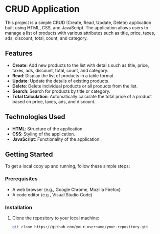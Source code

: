 # CRUD Application

This project is a simple CRUD (Create, Read, Update, Delete) application built using HTML, CSS, and JavaScript. The application allows users to manage a list of products with various attributes such as title, price, taxes, ads, discount, total, count, and category.

## Features

- **Create**: Add new products to the list with details such as title, price, taxes, ads, discount, total, count, and category.
- **Read**: Display the list of products in a table format.
- **Update**: Update the details of existing products.
- **Delete**: Delete individual products or all products from the list.
- **Search**: Search for products by title or category.
- **Total Calculation**: Automatically calculate the total price of a product based on price, taxes, ads, and discount.

## Technologies Used

- **HTML**: Structure of the application.
- **CSS**: Styling of the application.
- **JavaScript**: Functionality of the application.

## Getting Started

To get a local copy up and running, follow these simple steps:

### Prerequisites

- A web browser (e.g., Google Chrome, Mozilla Firefox)
- A code editor (e.g., Visual Studio Code)

### Installation

1. Clone the repository to your local machine:

   ```bash
   git clone https://github.com/your-username/your-repository.git
   ```
